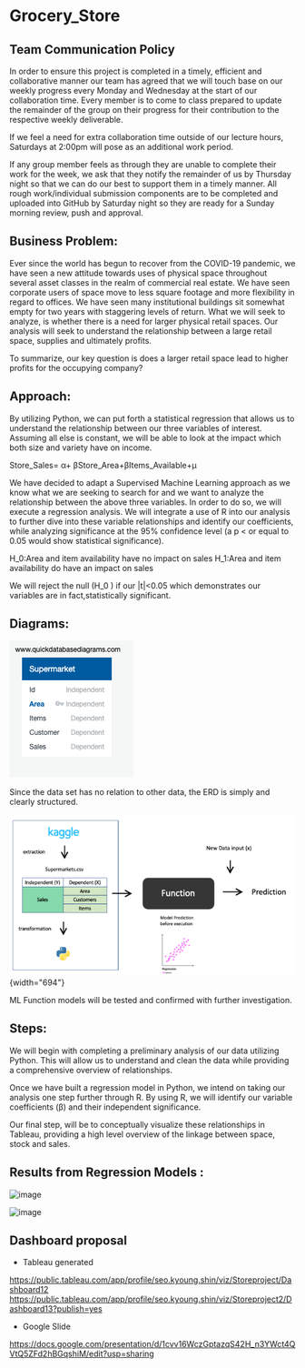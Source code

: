 # Grocery_Store

## Team Communication Policy

In order to ensure this project is completed in a timely, efficient and collaborative manner our team has agreed that we will touch base on our weekly progress every Monday and Wednesday at the start of our collaboration time. Every member is to come to class prepared to update the remainder of the group on their progress for their contribution to the respective weekly deliverable.

If we feel a need for extra collaboration time outside of our lecture hours, Saturdays at 2:00pm will pose as an additional work period.

If any group member feels as through they are unable to complete their work for the week, we ask that they notify the remainder of us by Thursday night so that we can do our best to support them in a timely manner. All rough work/individual submission components are to be completed and uploaded into GitHub by Saturday night so they are ready for a Sunday morning review, push and approval.

## Business Problem:

Ever since the world has begun to recover from the COVID-19 pandemic, we have seen a new attitude towards uses of physical space throughout several asset classes in the realm of commercial real estate. We have seen corporate users of space move to less square footage and more flexibility in regard to offices. We have seen many institutional buildings sit somewhat empty for two years with staggering levels of return. What we will seek to analyze, is whether there is a need for larger physical retail spaces. Our analysis will seek to understand the relationship between a large retail space, supplies and ultimately profits.

To summarize, our key question is does a larger retail space lead to higher profits for the occupying company?

## Approach:

By utilizing Python, we can put forth a statistical regression that allows us to understand the relationship between our three variables of interest. Assuming all else is constant, we will be able to look at the impact which both size and variety have on income.

Store_Sales= α+ βStore_Area+βItems_Available+μ

We have decided to adapt a Supervised Machine Learning approach as we know what we are seeking to search for and we want to analyze the relationship between the above three variables. In order to do so, we will execute a regression analysis. We will integrate a use of R into our analysis to further dive into these variable relationships and identify our coefficients, while analyzing significance at the 95% confidence level (a p \< or equal to 0.05 would show statistical significance).

H_0:Area and item availability have no impact on sales H_1:Area and item availability do have an impact on sales

We will reject the null (H_0 ) if our \|t\|\<0.05 which demonstrates our variables are in fact,statistically significant.

## Diagrams:

![ERD](images/QuickDBD-export.png)

Since the data set has no relation to other data, the ERD is simply and clearly structured.

![Diagram of Data pipeline](images/pipeline.png){width="694"}

ML Function models will be tested and confirmed with further investigation.

## Steps:

We will begin with completing a preliminary analysis of our data utilizing Python. This will allow us to understand and clean the data while providing a comprehensive overview of relationships.

Once we have built a regression model in Python, we intend on taking our analysis one step further through R. By using R, we will identify our variable coefficients (β) and their independent significance.

Our final step, will be to conceptually visualize these relationships in Tableau, providing a high level overview of the linkage between space, stock and sales.


## Results from Regression Models :

![image](https://user-images.githubusercontent.com/99941484/183305875-5a658c8f-ac6a-4d0c-81ca-6e0f355ba3d6.png)

![image](https://user-images.githubusercontent.com/99941484/183305907-3808debc-42c6-4291-9ffb-c7d2571a522f.png)


## Dashboard proposal 


* Tableau generated 

https://public.tableau.com/app/profile/seo.kyoung.shin/viz/Storeproject/Dashboard12
https://public.tableau.com/app/profile/seo.kyoung.shin/viz/Storeproject2/Dashboard13?publish=yes

* Google Slide 

https://docs.google.com/presentation/d/1cvv16WczGptazqS42H_n3YWct4QVtQ5ZFd2hBGqshiM/edit?usp=sharing
